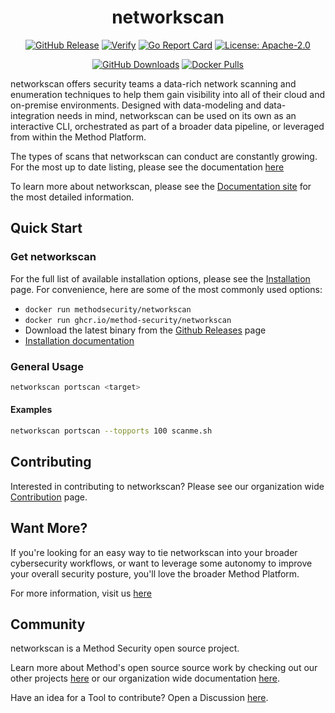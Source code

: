 <div align="center">
<h1>networkscan</h1>

[![GitHub Release][release-img]][release]
[![Verify][verify-img]][verify]
[![Go Report Card][go-report-img]][go-report]
[![License: Apache-2.0][license-img]][license]

[![GitHub Downloads][github-downloads-img]][release]
[![Docker Pulls][docker-pulls-img]][docker-pull]

</div>

networkscan offers security teams a data-rich network scanning and enumeration techniques to help them gain visibility into all of their cloud and on-premise environments. Designed with data-modeling and data-integration needs in mind, networkscan can be used on its own as an interactive CLI, orchestrated as part of a broader data pipeline, or leveraged from within the Method Platform.

The types of scans that networkscan can conduct are constantly growing. For the most up to date listing, please see the documentation [here](./docs/index.md)

To learn more about networkscan, please see the [Documentation site](https://method-security.github.io/networkscan/) for the most detailed information.

## Quick Start

### Get networkscan

For the full list of available installation options, please see the [Installation](./getting-started/installation.md) page. For convenience, here are some of the most commonly used options:

- `docker run methodsecurity/networkscan`
- `docker run ghcr.io/method-security/networkscan`
- Download the latest binary from the [Github Releases](https://github.com/Method-Security/networkscan/releases/latest) page
- [Installation documentation](./getting-started/installation.md)

### General Usage

```bash
networkscan portscan <target>
```

#### Examples

```bash
networkscan portscan --topports 100 scanme.sh
```

## Contributing

Interested in contributing to networkscan? Please see our organization wide [Contribution](https://method-security.github.io/community/contribute/discussions.html) page.

## Want More?

If you're looking for an easy way to tie networkscan into your broader cybersecurity workflows, or want to leverage some autonomy to improve your overall security posture, you'll love the broader Method Platform.

For more information, visit us [here](https://method.security)

## Community

networkscan is a Method Security open source project.

Learn more about Method's open source source work by checking out our other projects [here](https://github.com/Method-Security) or our organization wide documentation [here](https://method-security.github.io).

Have an idea for a Tool to contribute? Open a Discussion [here](https://github.com/Method-Security/Method-Security.github.io/discussions).

[verify]: https://github.com/Method-Security/networkscan/actions/workflows/verify.yml
[verify-img]: https://github.com/Method-Security/networkscan/actions/workflows/verify.yml/badge.svg
[go-report]: https://goreportcard.com/report/github.com/Method-Security/networkscan
[go-report-img]: https://goreportcard.com/badge/github.com/Method-Security/networkscan
[release]: https://github.com/Method-Security/networkscan/releases
[releases]: https://github.com/Method-Security/networkscan/releases/latest
[release-img]: https://img.shields.io/github/release/Method-Security/networkscan.svg?logo=github
[github-downloads-img]: https://img.shields.io/github/downloads/Method-Security/networkscan/total?logo=github
[docker-pulls-img]: https://img.shields.io/docker/pulls/methodsecurity/networkscan?logo=docker&label=docker%20pulls%20%2F%20networkscan
[docker-pull]: https://hub.docker.com/r/methodsecurity/networkscan
[license]: https://github.com/Method-Security/networkscan/blob/main/LICENSE
[license-img]: https://img.shields.io/badge/License-Apache%202.0-blue.svg
